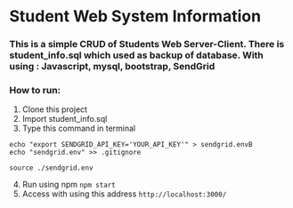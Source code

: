 # Student Web System Information

### This is a simple CRUD of Students Web Server-Client. There is student_info.sql which used as backup of database. With using : Javascript, mysql, bootstrap, SendGrid

### How to run:
1. Clone this project 
2. Import student_info.sql 
3. Type this command in terminal 

```
echo "export SENDGRID_API_KEY='YOUR_API_KEY'" > sendgrid.envB
echo "sendgrid.env" >> .gitignore

source ./sendgrid.env
```
4.  Run using npm 
``` npm start ``` 
5. Access with using this address 
``` http://localhost:3000/ ```
 




